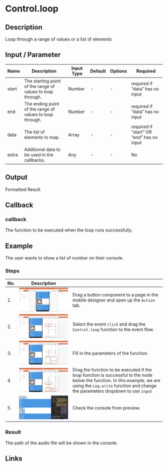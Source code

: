 # Control.loop

## Description

Loop through a range of values or a list of elements

## Input / Parameter

| Name | Description | Input Type | Default | Options | Required |
| ------ | ------ | ------ | ------ | ------ | ------ |
| start | The starting point of the range of values to loop through. | Number | - | - | required if “data” has no input |
| end | The ending point of the range of values to loop through. | Number | - | - | required if “data” has no input |
| data | The list of elements to map. | Array | - | - | required if “start” OR “end” has no input |
| extra | Additional data to be used in the callbacks. | Any | - | - | No | 

## Output

Formatted Result

## Callback

### callback

The function to be executed when the loop runs successfully.

## Example

The user wants to show a list of number on their console.

### Steps

| No. | Description |  |
| ------ | ------ | ------ |
| 1. | ![](./loop-step-1.png) | Drag a button component to a page in the mobile designer and open up the `Action` tab. |
| 2. | ![](./loop-step-2.png) | Select the event `click` and drag the `Control.loop` function to the event flow. |
| 3. | ![](./loop-step-3.png) | Fill in the parameters of the function. |
| 4. | ![](./loop-step-4.png) | Drag the function to be executed if the loop function is successful to the node below the function. In this example, we are using the `Log.write` function and change the parameters dropdown to use `input` |
| 5. | ![](./loop-step-5.png) | Check the console from preview. |


<!-- Show the steps and share some screenshots.

1. .....

Format: ![]({image-path}) -->

### Result

The path of the audio file will be shown in the console.

<!-- Explain the output.

Format: ![]({image-path}) -->

## Links
